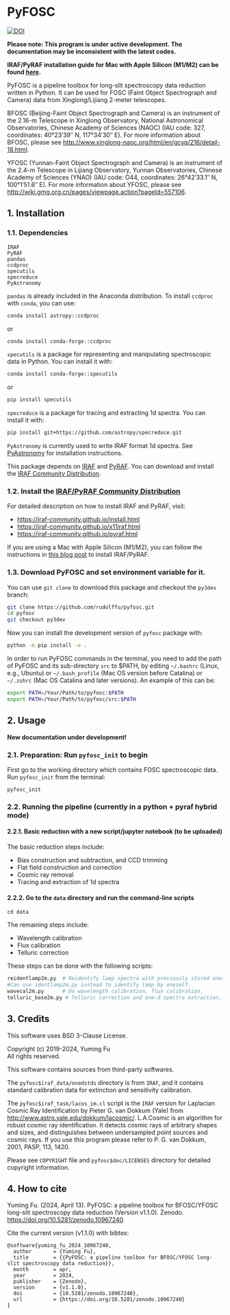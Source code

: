 # PyFOSC
[![DOI](https://zenodo.org/badge/DOI/10.5281/zenodo.10967240.svg)](https://doi.org/10.5281/zenodo.10967240)  

__Please note: This program is under active development. The documentation may be inconsistent with the latest codes.__

__IRAF/PyRAF installation guide for Mac with Apple Silicon (M1/M2) can be found [here](https://yumingfu.space/tech/2024-iraf-mac-installation/).__

PyFOSC is a pipeline toolbox for long-slit spectroscopy data reduction written in Python. It can be used for FOSC (Faint Object Spectrograph and Camera) data from Xinglong/Lijiang 2-meter telescopes.  

BFOSC (Beijing-Faint Object Spectrograph and Camera) is an instrument of the 2.16-m Telescope in Xinglong Observatory, National Astronomical Observatories, Chinese Academy of Sciences (NAOC) (IAU code: 327, coordinates: 40°23′39″ N, 117°34′30″ E). For more information about BFOSC, please see http://www.xinglong-naoc.org/html/en/gcyq/216/detail-18.html.

YFOSC (Yunnan-Faint Object Spectrograph and Camera) is an instrument of the 2.4-m Telescope in Lijiang Observatory, Yunnan Observatories, Chinese Academy of Sciences (YNAO) (IAU code: O44, coordinates: 26°42′33.1″ N, 100°1′51.6″ E). For more information about YFOSC, please see http://wiki.gmg.org.cn/pages/viewpage.action?pageId=557106.

## 1. Installation 

### 1.1. Dependencies
```
IRAF
PyRAF
pandas
ccdproc
specutils
specreduce
PyAstronomy
```

`pandas` is already included in the Anaconda distribution. To install `ccdproc` with `conda`, you can use:
```sh
conda install astropy::ccdproc
```
or
```sh
conda install conda-forge::ccdproc
```

`specutils` is a package for representing and manipulating spectroscopic data in Python. You can install it with:
```sh
conda install conda-forge::specutils
```
or 
```sh
pip install specutils
```

`specreduce` is a package for tracing and extracting 1d spectra. You can install it with:
```sh
pip install git+https://github.com/astropy/specreduce.git
```

`PyAstronomy` is currently used to write IRAF format 1d spectra. See [PyAstronomy](https://pyastronomy.readthedocs.io/en/latest/pyaCDoc/installingPyA.html) for installation instructions.

This package depends on [IRAF](http://iraf.noao.edu/) and [PyRAF](http://www.stsci.edu/institute/software_hardware/pyraf). You can download and install the [IRAF Community Distribution](https://iraf-community.github.io/).

### 1.2. Install the [IRAF/PyRAF Community Distribution](https://iraf-community.github.io/)

For detailed description on how to install IRAF and PyRAF, visit:
- https://iraf-community.github.io/install.html
- https://iraf-community.github.io/x11iraf.html
- https://iraf-community.github.io/pyraf.html

If you are using a Mac with Apple Silicon (M1/M2), you can follow the instructions in [this blog post](https://yumingfu.space/tech/2024-iraf-mac-installation/) to install IRAF/PyRAF.

### 1.3. Download PyFOSC and set environment variable for it.

You can use `git clone` to download this package and checkout the `py3dev` branch:  
```bash
git clone https://github.com/rudolffu/pyfosc.git
cd pyfosc
git checkout py3dev
```

Now you can install the development version of `pyfosc` package with:
```sh
python -m pip install -e .
```

In order to run PyFOSC commands in the terminal, you need to add the path of PyFOSC and its sub-directory `src` to $PATH, by editing `~/.bashrc` (Linux, e.g., Ubuntu) or `~/.bash_profile` (Mac OS version before Catalina) or `~/.zshrc` (Mac OS Catalina and later versions). An example of this can be:
```Bash
export PATH=/Your/Path/to/pyfosc:$PATH
export PATH=/Your/Path/to/pyfosc/src:$PATH
```

## 2. Usage

**New documentation under development!**

### 2.1. Preparation: Run `pyfosc_init` to begin

First go to the working directory which contains FOSC spectroscopic data.
Run `pyfosc_init` from the terminal:
```
pyfosc_init
```

### 2.2. Running the pipeline (currently in a python + pyraf hybrid mode)

#### 2.2.1. Basic reduction with a new script/jupyter notebook (to be uploaded)

The basic reduction steps include:
- Bias construction and subtraction, and CCD trimming
- Flat field construction and correction
- Cosmic ray removal
- Tracing and extraction of 1d spectra

#### 2.2.2. Go to the `data` directory and run the command-line scripts 

```
cd data
```

The remaining steps include:
- Wavelength calibration
- Flux calibration
- Telluric correction

These steps can be done with the following scripts:

```bash
reidentlamp2m.py  # Reidentify lamp spectra with previously stored ones.
#Can use identlamp2m.py instead to identify lamp by oneself.
wavecal2m.py      # Do wavelength calibration, flux calibration.
telluric_base2m.py # Telluric correction and one-d spectra extraction.
```

## 3. Credits

This software uses BSD 3-Clause License.  

Copyright (c) 2019-2024, Yuming Fu  
All rights reserved.  

This software contains sources from third-party softwares.  

The `pyfosc$iraf_data/onedstds` directory is from `IRAF`, and it contains standard calibration data for extinction and sensitivity calibration.  

The `pyfosc$iraf_task/lacos_im.cl` script is the `IRAF` version for Laplacian Cosmic Ray Identification by Pieter G. van Dokkum (Yale) from http://www.astro.yale.edu/dokkum/lacosmic/. L.A.Cosmic is an algorithm for robust cosmic ray identification. It detects cosmic rays of arbitrary shapes and sizes, and distinguishes between undersampled point sources and cosmic rays. If you use this program please refer to P. G. van Dokkum, 2001, PASP, 113, 1420.  

Please see `COPYRIGHT` file and `pyfosc$doc/LICENSES` directory for detailed copyright information.  

## 4. How to cite

Yuming Fu. (2024, April 13). PyFOSC: a pipeline toolbox for BFOSC/YFOSC long-slit spectroscopy data reduction (Version v1.1.0). Zenodo. https://doi.org/10.5281/zenodo.10967240

Cite the current version (v1.1.0) with bibtex:  

```
@software{yuming_fu_2024_10967240,
  author       = {Yuming Fu},
  title        = {{PyFOSC: a pipeline toolbox for BFOSC/YFOSC long-slit spectroscopy data reduction}},
  month        = apr,
  year         = 2024,
  publisher    = {Zenodo},
  version      = {v1.1.0},
  doi          = {10.5281/zenodo.10967240},
  url          = {https://doi.org/10.5281/zenodo.10967240}
}
```

